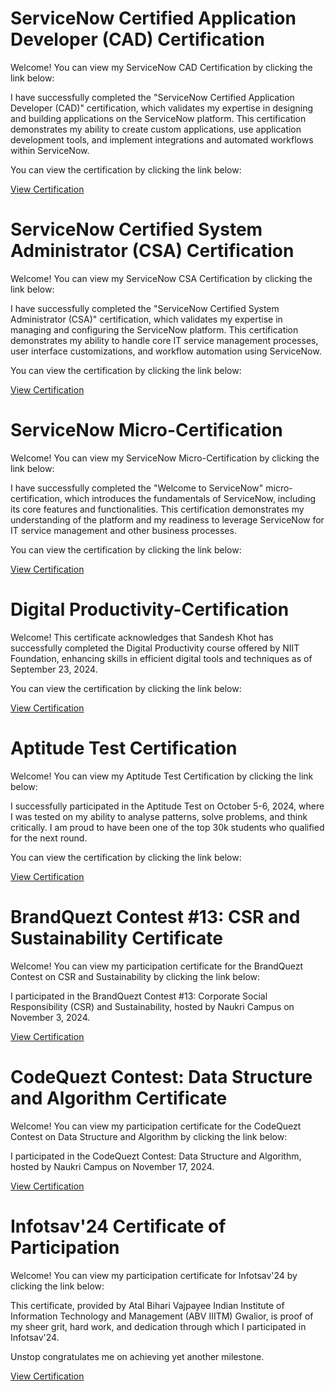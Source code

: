 <!DOCTYPE html>
<html lang="en">
<head>
    <meta charset="UTF-8">
    <meta name="viewport" content="width=device-width, initial-scale=1.0">
</head>
<body>
        <div class="container">
            <h1>ServiceNow Certified Application Developer (CAD) Certification</h1>
            <p>Welcome! You can view my ServiceNow CAD Certification by clicking the link below:</p>
            <p>I have successfully completed the "ServiceNow Certified Application Developer (CAD)" certification, which validates my expertise in designing and building applications on the ServiceNow platform. This certification demonstrates my ability to create custom applications, use application development tools, and implement integrations and automated workflows within ServiceNow.</p>
            <p>You can view the certification by clicking the link below:</p>
            <p><a href="ServiceNowCAD.pdf" target="_blank">View Certification</a></p>
        </div>
        <div class="container">
        <h1>ServiceNow Certified System Administrator (CSA) Certification</h1>
        <p>Welcome! You can view my ServiceNow CSA Certification by clicking the link below:</p>
        <p>I have successfully completed the "ServiceNow Certified System Administrator (CSA)" certification, which validates my expertise in managing and configuring the ServiceNow platform. This certification demonstrates my ability to handle core IT service management processes, user interface customizations, and workflow automation using ServiceNow.</p>
        <p>You can view the certification by clicking the link below:</p>
        <p><a href="ServiceNowCSA.pdf" target="_blank">View Certification</a></p>
    </div>
    <div class="container">
        <h1>ServiceNow Micro-Certification</h1>
        <p>Welcome! You can view my ServiceNow Micro-Certification by clicking the link below:</p>
      <p>I have successfully completed the "Welcome to ServiceNow" micro-certification, which introduces the fundamentals of ServiceNow, including its core features and functionalities. This certification demonstrates my understanding of the platform and my readiness to leverage ServiceNow for IT service management and other business processes.</p>
        <p>You can view the certification by clicking the link below:</p>
        <p>
        <p><a href="ServiceNow_Micro-Certification.pdf" target="_blank">View Certification</a></p>
    </div>
      <div class="container">
        <h1>Digital Productivity-Certification</h1>
        <p>Welcome! This certificate acknowledges that Sandesh Khot has successfully completed the Digital Productivity course offered by NIIT Foundation, enhancing skills in efficient digital tools and techniques as of September 23, 2024.</p>
        <p>You can view the certification by clicking the link below:</p>
        <p>
        <p><a href="Digital Productivity-Certificatio.pdf" target="_blank">View Certification</a></p>
    </div>
    <div class="container">
        <h1>Aptitude Test Certification</h1>
        <p>Welcome! You can view my Aptitude Test Certification by clicking the link below:</p>
        <p>I successfully participated in the Aptitude Test on October 5-6, 2024, where I was tested on my ability to analyse patterns, solve problems, and think critically. I am proud to have been one of the top 30k students who qualified for the next round.</p>
        <p>You can view the certification by clicking the link below:</p>
        <p><a href="Aptitude_Test_Certification.pdf" target="_blank">View Certification</a></p>
    </div>
        <div class="container">
        <h1>BrandQuezt Contest #13: CSR and Sustainability Certificate</h1>
        <p>Welcome! You can view my participation certificate for the BrandQuezt Contest on CSR and Sustainability by clicking the link below:</p>
        <p>I participated in the BrandQuezt Contest #13: Corporate Social Responsibility (CSR) and Sustainability, hosted by Naukri Campus on November 3, 2024.</p>
        <p><a href="NaukriCampus_Certificate_Participation.pdf" target="_blank">View Certification</a></p>
    </div>
    <div class="container">
    <h1>CodeQuezt Contest: Data Structure and Algorithm Certificate</h1>
    <p>Welcome! You can view my participation certificate for the CodeQuezt Contest on Data Structure and Algorithm by clicking the link below:</p>
    <p>I participated in the CodeQuezt Contest: Data Structure and Algorithm, hosted by Naukri Campus on November 17, 2024.</p>
    <p><a href="NaukriCampus_Certificate_DSA.pdf" target="_blank">View Certification</a></p>
</div>
    <div>
    <div class="container">
        <h1>Infotsav'24 Certificate of Participation</h1>
        <p>Welcome! You can view my participation certificate for Infotsav'24 by clicking the link below:</p>
        <p>This certificate, provided by Atal Bihari Vajpayee Indian Institute of Information Technology and Management (ABV IIITM) Gwalior, is proof of my sheer grit, hard work, and dedication through which I participated in Infotsav'24.</p>
        <p>Unstop congratulates me on achieving yet another milestone.</p>
        <p><a href="Infotsav24_Certificate.pdf" target="_blank">View Certification</a></p>
    </div>
</div>
</body>
</html>
